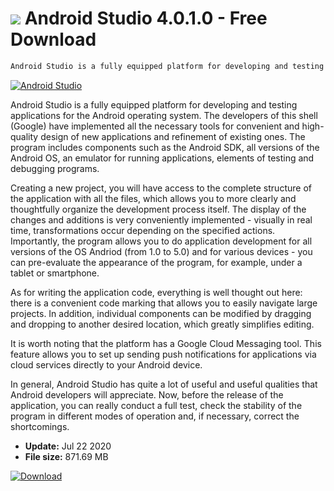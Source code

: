 # ![](https://cdn.softexe.net/static/icon/f/android-studio-543.png) Android Studio 4.0.1.0 - Free Download

```sh
Android Studio is a fully equipped platform for developing and testing applications for the Android operating system.
```
[![Android Studio](https://gallery.dpcdn.pl/imgc/Tools/16899/g_-_420x350_1.5_-_x20130606194821_00.png)](https://softexe.net/win/development-it/development-tools/android-studio:edc.html)

Android Studio is a fully equipped platform for developing and testing applications for the Android operating system. The developers of this shell (Google) have implemented all the necessary tools for convenient and high-quality design of new applications and refinement of existing ones. The program includes components such as the Android SDK, all versions of the Android OS, an emulator for running applications, elements of testing and debugging programs.

Creating a new project, you will have access to the complete structure of the application with all the files, which allows you to more clearly and thoughtfully organize the development process itself. The display of the changes and additions is very conveniently implemented - visually in real time, transformations occur depending on the specified actions. Importantly, the program allows you to do application development for all versions of the OS Andriod (from 1.0 to 5.0) and for various devices - you can pre-evaluate the appearance of the program, for example, under a tablet or smartphone.

As for writing the application code, everything is well thought out here: there is a convenient code marking that allows you to easily navigate large projects. In addition, individual components can be modified by dragging and dropping to another desired location, which greatly simplifies editing. 

It is worth noting that the platform has a Google Cloud Messaging tool. This feature allows you to set up sending push notifications for applications via cloud services directly to your Android device. 

In general, Android Studio has quite a lot of useful and useful qualities that Android developers will appreciate. Now, before the release of the application, you can really conduct a full test, check the stability of the program in different modes of operation and, if necessary, correct the shortcomings.


- **Update:** Jul 22 2020
- **File size:** 871.69 MB

[![Download](https://cdn.softexe.net/static/img/download.png)](https://softexe.net/win/development-it/development-tools/android-studio:edc.html)

